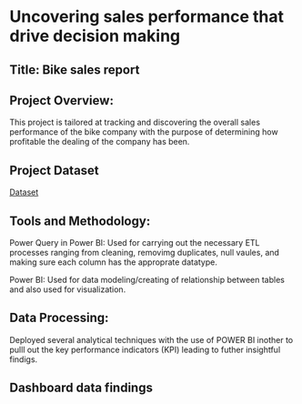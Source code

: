 # Uncovering sales performance that drive decision making


## Title: Bike sales report


## Project Overview:

This project is tailored at tracking and discovering the overall sales performance of the bike company with the purpose of determining how profitable the dealing of the company has been.


## Project Dataset  
[Dataset](https://github.com/Eleazar19/My-Portfolio/commit/cc642de96e3410619a4326597cf1933b5d6fa3f7#diff-21b2ae54e25fe012b4d5352d94de4faeb230c484aac827362bb7463543d06404)

## Tools and Methodology:

Power Query in Power BI: Used for carrying out the necessary ETL processes ranging from cleaning, removimg duplicates, null vaules, and making sure each column has the approprate datatype.

Power BI: Used for data modeling/creating of relationship between tables and also used for visualization.

## Data Processing:
Deployed several analytical techniques with the use of POWER BI inother to pulll out the key performance indicators (KPI) leading to futher insightful findigs.

## Dashboard data findings

